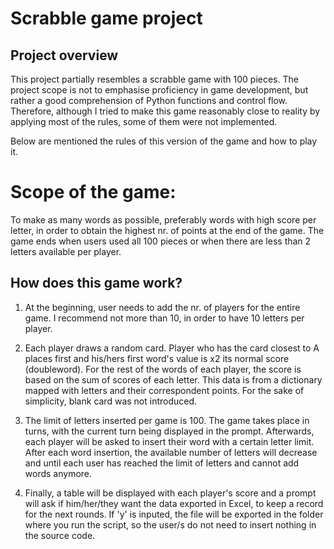 # Scrabble game project

## Project overview

This project partially resembles a scrabble game with 100 pieces.
The project scope is not to emphasise proficiency in game development, but rather a good comprehension of Python functions and control flow. 
Therefore, although I tried to make this game reasonably close to reality by applying most of the rules, 
some of them were not implemented. <br>

Below are mentioned the rules of this version of the game and how to play it. <br>



# Scope of the game: 

To make as many words as possible, preferably words with high score per letter, in order to 
obtain the highest nr. of points at the end of the game. 
The game ends when users used all 100 pieces or when there are less than 2 letters available per
player.


## How does this game work?<br>

1. At the beginning, user needs to add the nr. of players for the entire game.
I recommend not more than 10, in order to have 10 letters per player.

2. Each player draws a random card. 
Player who has the card closest to A places first and his/hers first word's value is x2 its normal score
(doubleword). For the rest of the words of each player, the score is based on 
the sum of scores of each letter. This data is from a dictionary mapped with letters and their correspondent points.
For the sake of simplicity, blank card was not introduced.

3. The limit of letters inserted per game is 100. The game takes place in turns, with the current turn being displayed in the prompt.
Afterwards, each player will be asked to insert their word with a certain letter limit. After each word insertion, the available 
number of letters will decrease and until each user has reached the limit of letters and cannot add words anymore.

4. Finally, a table will be displayed with each player's score and a prompt will ask if
   him/her/they want the data exported in Excel, to keep a record for the next rounds. If 'y' is inputed, the file will be exported
in the folder where you run the script, so the user/s do not need to insert nothing in the source code.
